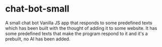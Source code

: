# chat-bot-small

A small chat bot Vanilla JS app that responds to some predefined texts which has been built with the thought of adding it to some website. It has some predefined texts that make the program respond to it and it's a prebuilt, no AI has been added.

